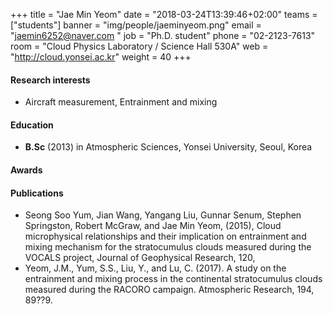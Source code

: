 +++
title = "Jae Min Yeom"
date = "2018-03-24T13:39:46+02:00"
teams = ["students"]
banner = "img/people/jaeminyeom.png"
email = "jaemin6252@naver.com "
job = "Ph.D. student"
phone = "02-2123-7613"
room = "Cloud Physics Laboratory / Science Hall 530A"
web = "http://cloud.yonsei.ac.kr"
weight = 40
+++

#### Research interests
+ Aircraft measurement, Entrainment and mixing

#### Education
 + **B.Sc** (2013) in Atmospheric Sciences, Yonsei University, Seoul, Korea

#### Awards

#### Publications
+ Seong Soo Yum, Jian Wang, Yangang Liu, Gunnar Senum, Stephen Springston, Robert McGraw, and Jae Min Yeom, (2015), Cloud microphysical relationships and their implication on entrainment and mixing mechanism for the stratocumulus clouds measured during the VOCALS project, Journal of Geophysical Research, 120,
+ Yeom, J.M., Yum, S.S., Liu, Y., and Lu, C. (2017). A study on the entrainment and mixing process in the continental stratocumulus clouds measured during the RACORO campaign. Atmospheric Research, 194, 89??9.
